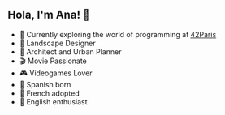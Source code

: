 
## Hola, I'm Ana! :vulcan_salute:

* :rocket:  Currently exploring the world of programming at [42Paris](https://42.fr/)
* :herb:  Landscape Designer
* :triangular_ruler:  Architect and Urban Planner
* :clapper:  Movie Passionate
* :video_game:  Videogames Lover
* :dancer:  Spanish born
* :baguette_bread:  French adopted
* :guard:  English enthusiast
